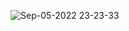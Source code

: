 ![Sep-05-2022 23-23-33](https://user-images.githubusercontent.com/37787994/188561610-fb262bb6-550e-4db3-85cc-fd98480a035d.gif)
